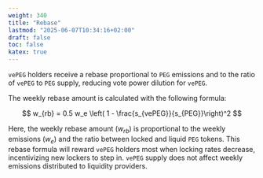 ```yaml
---
weight: 340
title: "Rebase"
lastmod: "2025-06-07T10:34:16+02:00"
draft: false
toc: false
katex: true
---
```


`vePEG` holders receive a rebase proportional to `PEG` emissions and to the ratio of `vePEG` to `PEG` supply, reducing vote power dilution for `vePEG`.

The weekly rebase amount is calculated with the following formula:

$$
w_{rb} = 0.5 w_e \left( 1 - \frac{s_{vePEG}}{s_{PEG}}\right)^2
$$

Here, the weekly rebase amount ($w_{rb}$) is proportional to the weekly emissions ($w_e$) and the ratio between locked and liquid `PEG` tokens.
This rebase formula will reward `vePEG` holders most when locking rates decrease, incentivizing new lockers to step in. `vePEG` supply does not affect weekly emissions distributed to liquidity providers.
